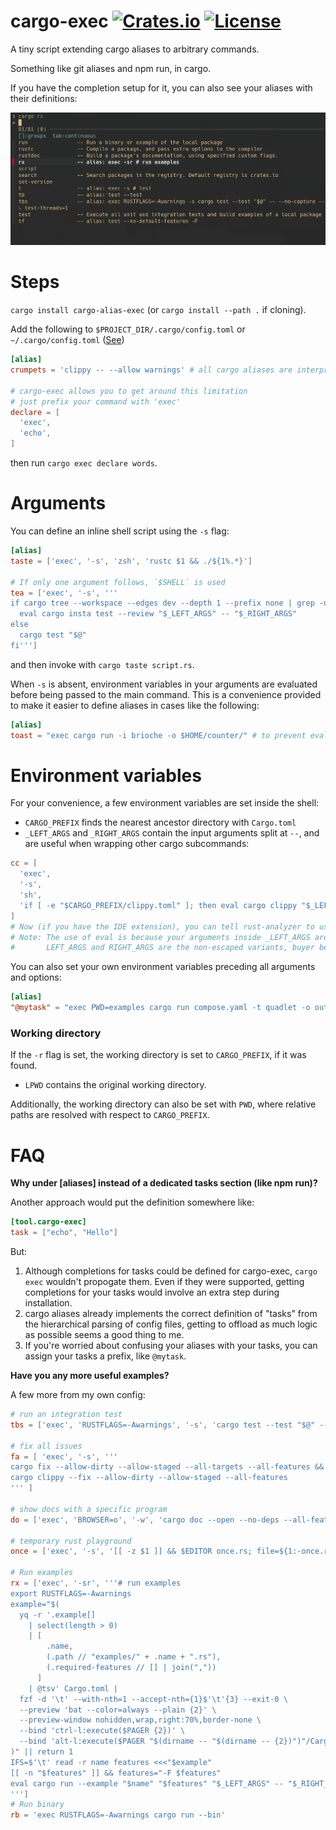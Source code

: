 # cargo-exec [![Crates.io](https://img.shields.io/crates/v/cargo-alias-exec)](https://crates.io/crates/cargo-alias-exec) [![License](https://img.shields.io/github/license/squirreljetpack/cargo-exec)](https://github.com/squirreljetpack/cargo-exec/blob/main/LICENSE)

A tiny script extending cargo aliases to arbitrary commands.

Something like git aliases and npm run, in cargo.

If you have the completion setup for it, you can also see your aliases with their definitions:

![cargo completions](screen.png)

# Steps

`cargo install cargo-alias-exec` (or `cargo install --path .` if cloning).

Add the following to `$PROJECT_DIR/.cargo/config.toml` or `~/.cargo/config.toml` ([See](https://doc.rust-lang.org/cargo/reference/config.html))

```toml
[alias]
crumpets = 'clippy -- --allow warnings' # all cargo aliases are interpreted as cargo subcommands

# cargo-exec allows you to get around this limitation
# just prefix your command with 'exec'
declare = [
  'exec',
  'echo',
]

```

then run `cargo exec declare words`.

# Arguments

You can define an inline shell script using the `-s` flag:

```toml
[alias]
taste = ['exec', '-s', 'zsh', 'rustc $1 && ./${1%.*}']

# If only one argument follows, `$SHELL` is used
tea = ['exec', '-s', '''
if cargo tree --workspace --edges dev --depth 1 --prefix none | grep -q '^insta'; then
  eval cargo insta test --review "$_LEFT_ARGS" -- "$_RIGHT_ARGS"
else
  cargo test "$@"
fi''']
```

and then invoke with `cargo taste script.rs`.

When `-s` is absent, environment variables in your arguments are evaluated before being passed to the main command. This is a convenience provided to make it easier to define aliases in cases like the following:

```toml
[alias]
toast = "exec cargo run -i brioche -o $HOME/counter/" # to prevent evaluation, escape $ like so: \$HOME
```

# Environment variables

For your convenience, a few environment variables are set inside the shell:

- `CARGO_PREFIX` finds the nearest ancestor directory with `Cargo.toml`
- `_LEFT_ARGS` and `_RIGHT_ARGS` contain the input arguments split at `--`, and are useful when wrapping other cargo subcommands:

```toml
cc = [
  'exec',
  '-s',
  'sh',
  'if [ -e "$CARGO_PREFIX/clippy.toml" ]; then eval cargo clippy "$_LEFT_ARGS" -- -A clippy::uninlined_format_args "$_RIGHT_ARGS"; else cargo check; fi',
]
# Now (if you have the IDE extension), you can tell rust-analyzer to use cc as your custom cargo-check command
# Note: The use of eval is because your arguments inside _LEFT_ARGS are escaped for whitespace-safety
#       LEFT_ARGS and RIGHT_ARGS are the non-escaped variants, buyer beware!
```

You can also set your own environment variables preceding all arguments and options:

```toml
[alias]
"@mytask" = "exec PWD=examples cargo run compose.yaml -t quadlet -o outputs"
```

### Working directory

If the `-r` flag is set, the working directory is set to `CARGO_PREFIX`, if it was found.
- `LPWD` contains the original working directory.

Additionally, the working directory can also be set with `PWD`, where relative paths are resolved with respect to `CARGO_PREFIX`.

# FAQ

**Why under [aliases] instead of a dedicated tasks section (like npm run)?**

Another approach would put the definition somewhere like:

```toml
[tool.cargo-exec]
task = ["echo", "Hello"]
```

But:

1. Although completions for tasks could be defined for cargo-exec, `cargo exec` wouldn't propogate them. Even if they were supported, getting completions for your tasks would involve an extra step during installation.
2. cargo aliases already implements the correct definition of "tasks" from the hierarchical parsing of config files, getting to offload as much logic as possible seems a good thing to me.
3. If you're worried about confusing your aliases with your tasks, you can assign your tasks a prefix, like `@mytask`.

**Have you any more useful examples?**

A few more from my own config:

```toml
# run an integration test
tbs = ['exec', 'RUSTFLAGS=-Awarnings', '-s', 'cargo test --test "$@" -- --no-capture --test-threads=1']

# fix all issues
fa = [ 'exec', '-s', '''
cargo fix --allow-dirty --allow-staged --all-targets --all-features &&
cargo clippy --fix --allow-dirty --allow-staged --all-features
''' ]

# show docs with a specific program
do = ['exec', 'BROWSER=o', '-w', 'cargo doc --open --no-deps --all-features']

# temporary rust playground
once = ['exec', '-s', '[[ -z $1 ]] && $EDITOR once.rs; file=${1:-once.rs} ; rustc $file && ./${file%.*}']

# Run examples
rx = ['exec', '-sr', '''# run examples
export RUSTFLAGS=-Awarnings
example="$(
  yq -r '.example[]
    | select(length > 0)
    | [
        .name,
        (.path // "examples/" + .name + ".rs"),
        (.required-features // [] | join(","))
      ]
    | @tsv' Cargo.toml |
  fzf -d '\t' --with-nth=1 --accept-nth={1}$'\t'{3} --exit-0 \
  --preview 'bat --color=always --plain {2}' \
  --preview-window nohidden,wrap,right:70%,border-none \
  --bind 'ctrl-l:execute($PAGER {2})' \
  --bind 'alt-l:execute($PAGER "$(dirname -- "$(dirname -- {2})")"/Cargo.toml)'
)" || return 1
IFS=$'\t' read -r name features <<<"$example"
[[ -n "$features" ]] && features="-F $features"
eval cargo run --example "$name" "$features" "$_LEFT_ARGS" -- "$_RIGHT_ARGS"
''']
# Run binary
rb = 'exec RUSTFLAGS=-Awarnings cargo run --bin'
```